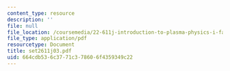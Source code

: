 ```yaml
---
content_type: resource
description: ''
file: null
file_location: /coursemedia/22-611j-introduction-to-plasma-physics-i-fall-2003/664cdb536c3771c378606f4359349c22_set2611j03.pdf
file_type: application/pdf
resourcetype: Document
title: set2611j03.pdf
uid: 664cdb53-6c37-71c3-7860-6f4359349c22
---
```

